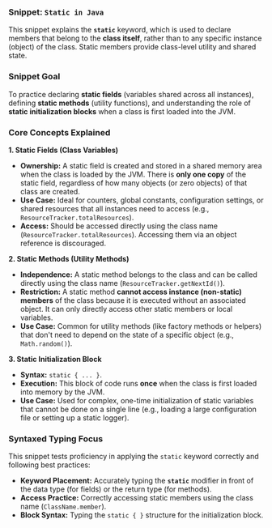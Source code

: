 ### Snippet: `Static in Java`

This snippet explains the **`static`** keyword, which is used to declare members that belong to the **class itself**, rather than to any specific instance (object) of the class. Static members provide class-level utility and shared state.

### Snippet Goal

To practice declaring **static fields** (variables shared across all instances), defining **static methods** (utility functions), and understanding the role of **static initialization blocks** when a class is first loaded into the JVM.

### Core Concepts Explained

**1. Static Fields (Class Variables)**

* **Ownership:** A static field is created and stored in a shared memory area when the class is loaded by the JVM. There is **only one copy** of the static field, regardless of how many objects (or zero objects) of that class are created.
* **Use Case:** Ideal for counters, global constants, configuration settings, or shared resources that all instances need to access (e.g., `ResourceTracker.totalResources`).
* **Access:** Should be accessed directly using the class name (`ResourceTracker.totalResources`). Accessing them via an object reference is discouraged.

**2. Static Methods (Utility Methods)**

* **Independence:** A static method belongs to the class and can be called directly using the class name (`ResourceTracker.getNextId()`).
* **Restriction:** A static method **cannot access instance (non-static) members** of the class because it is executed without an associated object. It can only directly access other static members or local variables.
* **Use Case:** Common for utility methods (like factory methods or helpers) that don't need to depend on the state of a specific object (e.g., `Math.random()`).

**3. Static Initialization Block**

* **Syntax:** `static { ... }`.
* **Execution:** This block of code runs **once** when the class is first loaded into memory by the JVM.
* **Use Case:** Used for complex, one-time initialization of static variables that cannot be done on a single line (e.g., loading a large configuration file or setting up a static logger).

### Syntaxed Typing Focus

This snippet tests proficiency in applying the `static` keyword correctly and following best practices:

* **Keyword Placement:** Accurately typing the **`static`** modifier in front of the data type (for fields) or the return type (for methods).
* **Access Practice:** Correctly accessing static members using the class name (`ClassName.member`).
* **Block Syntax:** Typing the `static { }` structure for the initialization block.
